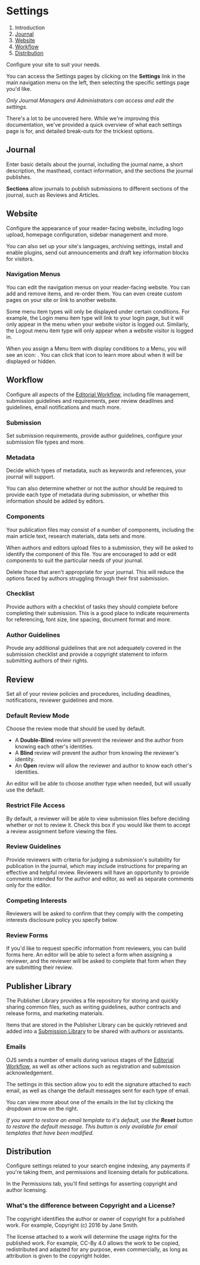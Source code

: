 # Settings

1. Introduction
2. [Journal](settings#context)
3. [Website](settings#website)
4. [Workflow](settings#workflow)
5. [Distribution](settings#distribution)

Configure your site to suit your needs.

You can access the Settings pages by clicking on the **Settings** link in the main navigation menu on the left, then selecting the specific settings page you'd like.

*Only Journal Managers and Administrators can access and edit the settings.*

There's a lot to be uncovered here. While we're improving this documentation, we've provided a quick overview of what each settings page is for, and detailed break-outs for the trickiest options.

## <a name="context"></a>Journal

Enter basic details about the journal, including the journal name, a short description, the masthead, contact information, and the sections the journal publishes.

**Sections** allow journals to publish submissions to different sections of the journal, such as Reviews and Articles.

## <a name="website"></a>Website

Configure the appearance of your reader-facing website, including logo upload, homepage configuration, sidebar management and more.

You can also set up your site's languages, archiving settings, install and enable plugins, send out announcements and draft key information blocks for visitors.

### <a name="website-nav-menus"></a>Navigation Menus

You can edit the navigation menus on your reader-facing website. You can add and remove items, and re-order them. You can even create custom pages on your site or link to another website.

Some menu item types will only be displayed under certain conditions. For example, the Login menu item type will link to your login page, but it will only appear in the menu when your website visitor is logged out. Similarly, the Logout menu item type will only appear when a website visitor is logged in.

When you assign a Menu Item with display conditions to a Menu, you will see an icon: <span class="fa fa-eye-slash"></span>. You can click that icon to learn more about when it will be displayed or hidden.

## <a name="workflow"></a>Workflow

Configure all aspects of the [Editorial Workflow](editorial-workflow), including file management, submission guidelines and requirements, peer review deadlines and guidelines, email notifications and much more.

### <a name="workflow-submission"></a>Submission

Set submission requirements, provide author guidelines, configure your submission file types and more.

### <a name="workflow-submission-metadata"></a>Metadata

Decide which types of metadata, such as keywords and references, your journal will support.

You can also determine whether or not the author should be required to provide each type of metadata during submission, or whether this information should be added by editors.

### <a name="workflow-submission-components"></a>Components

Your publication files may consist of a number of components, including the main article text, research materials, data sets and more.

When authors and editors upload files to a submission, they will be asked to identify the component of this file. You are encouraged to add or edit components to suit the particular needs of your journal.

Delete those that aren't appropriate for your journal. This will reduce the options faced by authors struggling through their first submission.

### <a name="workflow-submission-checklist"></a>Checklist

Provide authors with a checklist of tasks they should complete before completing their submission. This is a good place to indicate requirements for referencing, font size, line spacing, document format and more.

### <a name="workflow-submission-guidelines"></a>Author Guidelines

Provde any additional guidelines that are not adequately covered in the submission checklist and provide a copyright statement to inform submitting authors of their rights.

## <a name="workflow-review"></a>Review

Set all of your review policies and procedures, including deadlines, notifications, reviewer guidelines and more.

### <a name="workflow-review-mode"></a>Default Review Mode

Choose the review mode that should be used by default.

- A **Double-Blind** review will prevent the reviewer and the author from knowing each other's identities.
- A **Blind** review will prevent the author from knowing the reviewer's identity.
- An **Open** review will allow the reviewer and author to know each other's identities.

An editor will be able to choose another type when needed, but will usually use the default.

### <a name="workflow-review-file-access"></a>Restrict File Access

By default, a reviewer will be able to view submission files before deciding whether or not to review it. Check this box if you would like them to accept a review assignment before viewing the files.

### <a name="workflow-review-guidelines"></a>Review Guidelines

Provide reviewers with criteria for judging a submission's suitability for publication in the journal, which may include instructions for preparing an effective and helpful review. Reviewers will have an opportunity to provide comments intended for the author and editor, as well as separate comments only for the editor.

### <a name="workflow-review-interests"></a>Competing Interests

Reviewers will be asked to confirm that they comply with the competing interests disclosure policy you specify below.

### <a name="workflow-review-forms"></a>Review Forms

If you'd like to request specific information from reviewers, you can build forms here. An editor will be able to select a form when assigning a reviewer, and the reviewer will be asked to complete that form when they are submitting their review.

## <a name="workflow-library"></a>Publisher Library

The Publisher Library provides a file repository for storing and quickly sharing common files, such as writing guidelines, author contracts and release forms, and marketing materials.

Items that are stored in the Publisher Library can be quickly retrieved and added into a [Submission Library](editorial-workflow#submission-library) to be shared with authors or assistants.

### <a name="workflow-emails"></a>Emails

OJS sends a number of emails during various stages of the [Editorial Workflow](editorial-workflow), as well as other actions such as registration and submission acknowledgement.

The settings in this section allow you to edit the signature attached to each email, as well as change the default messages sent for each type of email.

You can view more about one of the emails in the list by clicking the dropdown arrow on the right.

*If you want to restore an email template to it's default, use the __Reset__ button to restore the default message. This button is only available for email templates that have been modified.*

## <a name="distribution"></a>Distribution

Configure settings related to your search engine indexing, any payments if you're taking them, and permissions and licensing details for publications.

In the Permissions tab, you'll find settings for asserting copyright and author licensing.

### <a name="copyright-v-license"></a> What's the difference between Copyright and a License?

The copyright identifies the author or owner of copyright for a published work. For example, Copyright (c) 2016 by Jane Smith.

The license attached to a work will determine the usage rights for the published work. For example, CC-By 4.0 allows the work to be copied, redistributed and adapted for any purpose, even commercially, as long as attribution is given to the copyright holder.
